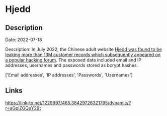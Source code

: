 # Hjedd

## Description

Date: 2022-07-18

Description:
In July 2022, the Chinese adult website <a href="https://www.bitdefender.com.au/blog/hotforsecurity/leaky-platform-at-chinese-adult-platform-exposed-sensitive-info-of-14-million-users/" target="_blank" rel="noopener">Hjedd was found to be leaking more than 13M customer records which subsequently appeared on a popular hacking forum</a>. The exposed data included email and IP addresses, usernames and passwords stored as bcrypt hashes.


['Email addresses', 'IP addresses', 'Passwords', 'Usernames']

## Links

https://link-to.net/1229997/465.38429726321795/dynamic/?r=aGplZGQuY29t
